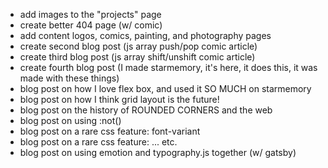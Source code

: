 - add images to the "projects" page
- create better 404 page (w/ comic)
- add content logos, comics, painting, and photography pages
- create second blog post (js array push/pop comic article)
- create third blog post (js array shift/unshift comic article)
- create fourth blog post (I made starmemory, it's here, it does this, it was made with these things)
- blog post on how I love flex box, and used it SO MUCH on starmemory
- blog post on how I think grid layout is the future!
- blog post on the history of ROUNDED CORNERS and the web
- blog post on using :not()
- blog post on a rare css feature: font-variant
- blog post on a rare css feature: ... etc.
- blog post on using emotion and typography.js together (w/ gatsby)
